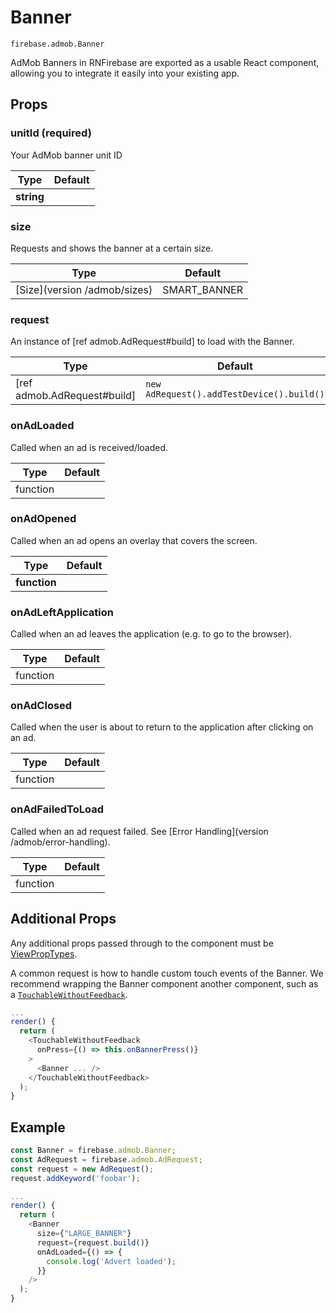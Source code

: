 # Banner

```
firebase.admob.Banner
```

AdMob Banners in RNFirebase are exported as a usable React component, allowing you to integrate it easily into your existing app.

## Props

### unitId (required)

Your AdMob banner unit ID

| Type | Default |
| --------- | ------- |
| **string** |   |

### size

Requests and shows the banner at a certain size.

| Type | Default |
| --------- | ------- |
| [Size](version /admob/sizes) | SMART_BANNER  |

### request

An instance of [ref admob.AdRequest#build] to load with the Banner.

| Type | Default |
| --------- | ------- |
| [ref admob.AdRequest#build]  | `new AdRequest().addTestDevice().build()`  |

### onAdLoaded

Called when an ad is received/loaded. 

| Type | Default |
| --------- | ------- |
| function  |  |

### onAdOpened

Called when an ad opens an overlay that covers the screen.

| Type | Default |
| --------- | ------- |
| **function**  |  |

### onAdLeftApplication

Called when an ad leaves the application (e.g. to go to the browser).

| Type | Default |
| --------- | ------- |
| function  |  |

### onAdClosed

Called when the user is about to return to the application after clicking on an ad.

| Type | Default |
| --------- | ------- |
| function  |  |

### onAdFailedToLoad

Called when an ad request failed. See [Error Handling](version /admob/error-handling).

| Type | Default |
| --------- | ------- |
| function  |  |

## Additional Props

Any additional props passed through to the component must be [ViewPropTypes](https://facebook.github.io/react-native/docs/viewproptypes.html).

A common request is how to handle custom touch events of the Banner. We recommend wrapping the Banner component another component, such as a [`TouchableWithoutFeedback`](https://facebook.github.io/react-native/docs/touchablewithoutfeedback.html).

```js
...
render() {
  return (
    <TouchableWithoutFeedback
      onPress={() => this.onBannerPress()}
    >
      <Banner ... />
    </TouchableWithoutFeedback>
  );
}
```

## Example

```js
const Banner = firebase.admob.Banner;
const AdRequest = firebase.admob.AdRequest;
const request = new AdRequest();
request.addKeyword('foobar');

...
render() {
  return (
    <Banner
      size={"LARGE_BANNER"}
      request={request.build()}
      onAdLoaded={() => {
        console.log('Advert loaded');
      }}
    />
  );
}
```
